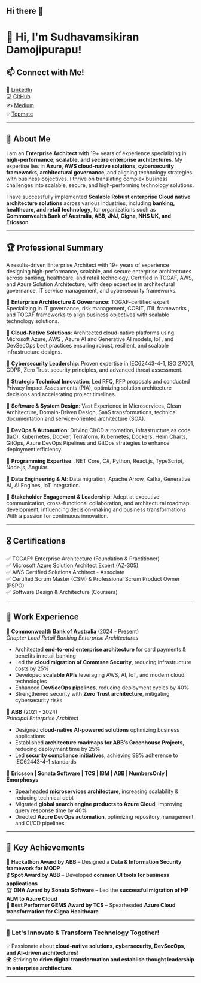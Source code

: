 ## Hi there 👋

# 👋 Hi, I'm Sudhavamsikiran Damojipurapu!
## 📫 Connect with Me!
💼 [LinkedIn](https://www.linkedin.com/in/dsudhavamsikiran)  
💻 [GitHub](https://github.com/sudhavamsikiran)  
✍️ [Medium](https://sdamojipurapu.medium.com)  
💡 [Topmate](https://topmate.io/sudhavamsikiran)  

---
## 🚀 About Me
I am an **Enterprise Architect** with 19+ years of experience specializing in **high-performance, scalable, and secure enterprise architectures**. My expertise lies in **Azure, AWS cloud-native solutions, cybersecurity frameworks, architectural governance**, and aligning technology strategies with business objectives.  I thrive on translating complex business challenges into scalable, secure, and high-performing technology solutions.

I have successfully implemented **Scalable Robust enterprise Cloud native architecture solutions** across various industries, including **banking, healthcare, and retail technology**, for organizations such as **Commonwealth Bank of Australia, ABB, JNJ, Cigna, NHS UK, and Ericsson**.

---

## 🏆 Professional Summary
A results-driven Enterprise Architect with 19+ years of experience designing high-performance, scalable, and secure enterprise architectures across banking, healthcare, and retail technology. Certified in TOGAF, AWS, and Azure Solution Architecture, with deep expertise in architectural governance, IT service management, and cybersecurity frameworks. 

🔹 **Enterprise Architecture & Governance**: TOGAF-certified expert Specializing in IT governance, risk management, COBIT, ITIL frameworks , and TOGAF frameworks to align business objectives with scalable technology solutions.

🔹 **Cloud-Native Solutions**: Architected cloud-native platforms using Microsoft Azure, AWS , Azure AI and Generative AI models, IoT, and DevSecOps best practices  ensuring robust, resilient, and scalable infrastructure designs.

🔹 **Cybersecurity Leadership**: Proven expertise in IEC62443-4-1, ISO 27001, GDPR, Zero Trust security principles, and advanced threat assessment.  

🔹 **Strategic Technical Innovation**: Led RFQ, RFP proposals and conducted Privacy Impact Assessments (PIA), optimizing solution architecture decisions and accelerating project timelines.

🔹 **Software & System Design**: Vast Experience in Microservices, Clean Architecture, Domain-Driven Design, SaaS transformations, technical documentation and service-oriented architecture (SOA).

🔹 **DevOps & Automation**: Driving CI/CD automation, infrastructure as code (IaC), Kubernetes, Docker, Terraform, Kubernetes, Dockers, Helm Charts, GitOps, Azure DevOps Pipelines and GitOps strategies to enhance deployment efficiency. 

🔹 **Programming Expertise**: .NET Core, C#, Python, React.js, TypeScript, Node.js, Angular.

🔹 **Data Engineering & AI**: Data migration, Apache Arrow, Kafka, Generative AI, AI Engines, IoT integration.

🔹 **Stakeholder Engagement & Leadership**: Adept at executive communication, cross-functional collaboration, and architectural roadmap development, influencing decision-making and business transformations With a passion for continuous innovation.

---

## 🎖️ Certifications
✅ TOGAF® Enterprise Architecture (Foundation & Practitioner)  
✅ Microsoft Azure Solution Architect Expert (AZ-305)  
✅ AWS Certified Solutions Architect - Associate  
✅ Certified Scrum Master (CSM) & Professional Scrum Product Owner (PSPO)  
✅ Software Design & Architecture (Coursera)  

---

## 💼 Work Experience
🔹 **Commonwealth Bank of Australia** (2024 - Present)  
_Chapter Lead Retail Banking Enterprise Architectures_  
- Architected **end-to-end enterprise architecture** for card payments & benefits in retail banking  
- Led the **cloud migration of Commsee Security**, reducing infrastructure costs by 25%  
- Developed **scalable APIs** leveraging AWS, AI, IoT, and modern cloud technologies  
- Enhanced **DevSecOps pipelines**, reducing deployment cycles by 40%  
- Strengthened security with **Zero Trust architecture**, mitigating cybersecurity risks  

🔹 **ABB** (2021 - 2024)  
_Principal Enterprise Architect_  
- Designed **cloud-native AI-powered solutions** optimizing business applications  
- Established **architecture roadmaps for ABB’s Greenhouse Projects**, reducing deployment time by 25%  
- Led **security compliance initiatives**, achieving 98% adherence to IEC62443-4-1 standards  

🔹 **Ericsson | Sonata Software | TCS | IBM | ABB | NumbersOnly | Emorphosys**  
- Spearheaded **microservices architecture**, increasing scalability & reducing technical debt  
- Migrated **global search engine products to Azure Cloud**, improving query response time by 40%  
- Directed **Azure DevOps automation**, optimizing repository management and CI/CD pipelines  

---

## 🏅 Key Achievements
🥇 **Hackathon Award by ABB** – Designed a **Data & Information Security framework for MODP**  
🎖 **Spot Award by ABB** – Developed **common UI tools for business applications**  
🏆 **DNA Award by Sonata Software** – Led the **successful migration of HP ALM to Azure Cloud**  
🚀 **Best Performer GEMS Award by TCS** – Spearheaded **Azure Cloud transformation for Cigna Healthcare**  

---

### 🚀 Let's Innovate & Transform Technology Together!
💡 Passionate about **cloud-native solutions, cybersecurity, DevSecOps, and AI-driven architectures**!  
🌍 Striving to **drive digital transformation and establish thought leadership in enterprise architecture**.  

---


